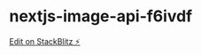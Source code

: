 # nextjs-image-api-f6ivdf

[Edit on StackBlitz ⚡️](https://stackblitz.com/edit/nextjs-image-api-f6ivdf)